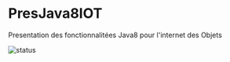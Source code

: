 # PresJava8IOT
Presentation des fonctionnalitées Java8 pour l'internet des Objets

![status](https://travis-ci.org/magneval/PresJava8IOT.svg?branch=master)
